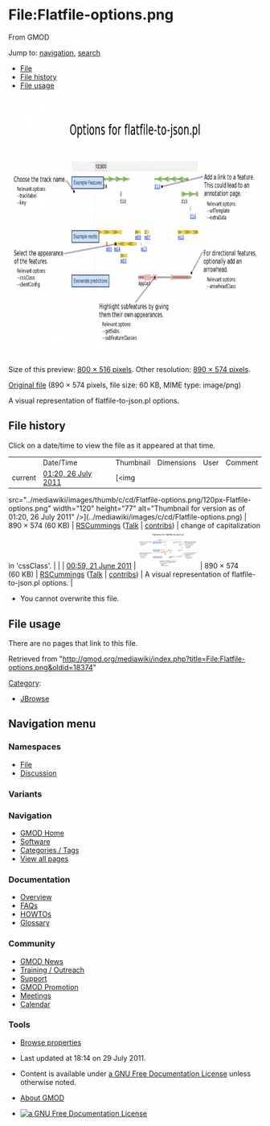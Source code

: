 <div id="mw-page-base" class="noprint">

</div>

<div id="mw-head-base" class="noprint">

</div>

<div id="content" class="mw-body" role="main">

<span id="top"></span>

<div id="mw-js-message" style="display:none;">

</div>



# <span dir="auto">File:Flatfile-options.png</span>

<div id="bodyContent">

<div id="siteSub">

From GMOD

</div>

<div id="contentSub">

</div>

<div id="jump-to-nav" class="mw-jump">

Jump to: [navigation](#mw-navigation), [search](#p-search)

</div>

<div id="mw-content-text">

- [File](#file)
- [File history](#filehistory)
- [File usage](#filelinks)

<div id="file" class="fullImageLink">

[<img
src="../mediawiki/images/thumb/c/cd/Flatfile-options.png/800px-Flatfile-options.png"
srcset="../mediawiki/images/c/cd/Flatfile-options.png 1.5x, ../mediawiki/images/c/cd/Flatfile-options.png 2x"
width="800" height="516" alt="File:Flatfile-options.png" />](../mediawiki/images/c/cd/Flatfile-options.png)

<div class="mw-filepage-resolutioninfo">

Size of this preview: <a
href="../mediawiki/images/thumb/c/cd/Flatfile-options.png/800px-Flatfile-options.png"
class="mw-thumbnail-link">800 × 516 pixels</a>.
<span class="mw-filepage-other-resolutions">Other resolution:
<a href="../mediawiki/images/c/cd/Flatfile-options.png"
class="mw-thumbnail-link">890 × 574 pixels</a>.</span>

</div>

</div>

<div class="fullMedia">

<a href="../mediawiki/images/c/cd/Flatfile-options.png" class="internal"
title="Flatfile-options.png">Original file</a>
‎<span class="fileInfo">(890 × 574 pixels, file size: 60 KB, MIME type:
image/png)</span>

</div>

<div id="mw-imagepage-content" class="mw-content-ltr" lang="en"
dir="ltr">

A visual representation of flatfile-to-json.pl options.

</div>

## File history

<div id="mw-imagepage-section-filehistory">

Click on a date/time to view the file as it appeared at that time.

|  |  |  |  |  |  |
|----|----|----|----|----|----|
|  | Date/Time | Thumbnail | Dimensions | User | Comment |
| current | [01:20, 26 July 2011](../mediawiki/images/c/cd/Flatfile-options.png) | [<img
src="../mediawiki/images/thumb/c/cd/Flatfile-options.png/120px-Flatfile-options.png"
width="120" height="77"
alt="Thumbnail for version as of 01:20, 26 July 2011" />](../mediawiki/images/c/cd/Flatfile-options.png) | 890 × 574 <span style="white-space: nowrap;">(60 KB)</span> | <a href="User:RSCummings" class="mw-userlink"
title="User:RSCummings">RSCummings</a> <span style="white-space: nowrap;"> <span class="mw-usertoollinks">([Talk](User_talk:RSCummings "User talk:RSCummings") \| [contribs](Special:Contributions/RSCummings "Special:Contributions/RSCummings"))</span></span> | change of capitalization in 'cssClass'. |
|  | [00:59, 21 June 2011](../mediawiki/images/archive/c/cd/20110726012006!Flatfile-options.png) | [<img
src="../mediawiki/images/thumb/archive/c/cd/20110726012006!Flatfile-options.png/120px-Flatfile-options.png"
width="120" height="77"
alt="Thumbnail for version as of 00:59, 21 June 2011" />](../mediawiki/images/archive/c/cd/20110726012006!Flatfile-options.png) | 890 × 574 <span style="white-space: nowrap;">(60 KB)</span> | <a href="User:RSCummings" class="mw-userlink"
title="User:RSCummings">RSCummings</a> <span style="white-space: nowrap;"> <span class="mw-usertoollinks">([Talk](User_talk:RSCummings "User talk:RSCummings") \| [contribs](Special:Contributions/RSCummings "Special:Contributions/RSCummings"))</span></span> | A visual representation of flatfile-to-json.pl options. |

</div>

- <span id="mw-imagepage-upload-disallowed">You cannot overwrite this
  file.</span>

## File usage

<div id="mw-imagepage-nolinkstoimage">

There are no pages that link to this file.

</div>

</div>

<div class="printfooter">

Retrieved from
"<http://gmod.org/mediawiki/index.php?title=File:Flatfile-options.png&oldid=18374>"

</div>

<div id="catlinks" class="catlinks">

<div id="mw-normal-catlinks" class="mw-normal-catlinks">

[Category](Special:Categories "Special:Categories"):

- [JBrowse](Category:JBrowse "Category:JBrowse")

</div>

</div>

<div class="visualClear">

</div>

</div>

</div>

<div id="mw-navigation">

## Navigation menu

<div id="mw-head">



<div id="left-navigation">

<div id="p-namespaces" class="vectorTabs" role="navigation"
aria-labelledby="p-namespaces-label">

### Namespaces

- <span id="ca-nstab-image"><a href="File:Flatfile-options.png" accesskey="c"
  title="View the file page [c]">File</a></span>
- <span id="ca-talk"><a
  href="http://gmod.org/mediawiki/index.php?title=File_talk:Flatfile-options.png&amp;action=edit&amp;redlink=1"
  accesskey="t"
  title="Discussion about the content page [t]">Discussion</a></span>

</div>

<div id="p-variants" class="vectorMenu emptyPortlet" role="navigation"
aria-labelledby="p-variants-label">

### 

### Variants[](#)

<div class="menu">

</div>

</div>

</div>

<div id="right-navigation">





</div>



</div>

</div>

</div>

<div id="mw-panel">

<div id="p-logo" role="banner">

<a href="Main_Page"
style="background-image: url(../images/GMOD-cogs.png);"
title="Visit the main page"></a>

</div>

<div id="p-Navigation" class="portal" role="navigation"
aria-labelledby="p-Navigation-label">

### Navigation

<div class="body">

- <span id="n-GMOD-Home">[GMOD Home](Main_Page)</span>
- <span id="n-Software">[Software](GMOD_Components)</span>
- <span id="n-Categories-.2F-Tags">[Categories /
  Tags](Categories)</span>
- <span id="n-View-all-pages">[View all pages](Special:AllPages)</span>

</div>

</div>

<div id="p-Documentation" class="portal" role="navigation"
aria-labelledby="p-Documentation-label">

### Documentation

<div class="body">

- <span id="n-Overview">[Overview](Overview)</span>
- <span id="n-FAQs">[FAQs](Category:FAQ)</span>
- <span id="n-HOWTOs">[HOWTOs](Category:HOWTO)</span>
- <span id="n-Glossary">[Glossary](Glossary)</span>

</div>

</div>

<div id="p-Community" class="portal" role="navigation"
aria-labelledby="p-Community-label">

### Community

<div class="body">

- <span id="n-GMOD-News">[GMOD News](GMOD_News)</span>
- <span id="n-Training-.2F-Outreach">[Training /
  Outreach](Training_and_Outreach)</span>
- <span id="n-Support">[Support](Support)</span>
- <span id="n-GMOD-Promotion">[GMOD Promotion](GMOD_Promotion)</span>
- <span id="n-Meetings">[Meetings](Meetings)</span>
- <span id="n-Calendar">[Calendar](Calendar)</span>

</div>

</div>

<div id="p-tb" class="portal" role="navigation"
aria-labelledby="p-tb-label">

### Tools

<div class="body">


- <span id="t-smwbrowselink"><a href="Special:Browse/File:Flatfile-2Doptions.png"
  rel="smw-browse">Browse properties</a></span>

</div>

</div>

</div>

</div>

<div id="footer" role="contentinfo">

- <span id="footer-info-lastmod">Last updated at 18:14 on 29 July
  2011.</span>
<!-- - <span id="footer-info-viewcount">3,902 page views.</span> -->
- <span id="footer-info-copyright">Content is available under
  <a href="http://www.gnu.org/licenses/fdl-1.3.html" class="external"
  rel="nofollow">a GNU Free Documentation License</a> unless otherwise
  noted.</span>

<!-- -->

- <span id="footer-places-about">[About
  GMOD](GMOD:About "GMOD:About")</span>

<!-- -->

- <span id="footer-copyrightico">[<img src="http://www.gnu.org/graphics/gfdl-logo-small.png" width="88"
  height="31" alt="a GNU Free Documentation License" />](http://www.gnu.org/licenses/fdl-1.3.html)</span>




</div>
